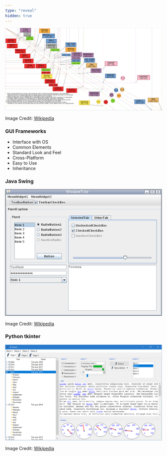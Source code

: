 ```yaml
---
type: "reveal"
hidden: true
---
```

<section>
    <img class="plain stretch" src="/images/9/410_9_screens.svg">
    <p class="imagecredit">Image Credit: <a href="https://commons.wikimedia.org/w/index.php?title=File:Vector_Video_Standards8.svg&oldid=515853421">Wikipedia</a></p>
</section>
<section>
    <h3>GUI Frameworks</h3>
    <ul>
        <li>Interface with OS</li>
        <li>Common Elements</li>
        <li>Standard Look and Feel</li>
        <li>Cross-Platform</li>
        <li>Easy to Use</li>
        <li>Inheritance</li>
    </ul>
</section>
<section>
    <h3>Java Swing</h3>
    <img class="plain stretch" src="/images/9/410_9_swing.png">
    <p class="imagecredit">Image Credit: <a href="https://commons.wikimedia.org/w/index.php?title=File:Gui-widgets.png&oldid=458387263">Wikipedia</a></p>
</section>
<section>
    <h3>Python tkinter</h3>
    <img class="plain stretch" src="/images/9/410_9_tk.png">
    <p class="imagecredit">Image Credit: <a href="https://commons.wikimedia.org/w/index.php?title=File:Tk-Demo_using_Tk_8.6.6_on_Windows_10,_November_2016.png&oldid=475248301">Wikipedia</a></p>
</section>